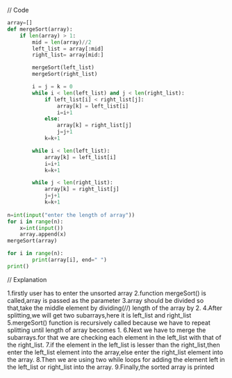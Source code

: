 // Code

```python
array=[]
def mergeSort(array):
    if len(array) > 1:
        mid = len(array)//2
        left_list = array[:mid]
        right_list= array[mid:]

        mergeSort(left_list)
        mergeSort(right_list)

        i = j = k = 0
        while i < len(left_list) and j < len(right_list):
            if left_list[i] < right_list[j]:
                array[k] = left_list[i]
                i=i+1
            else:
                array[k] = right_list[j]
                j=j+1
            k=k+1

        while i < len(left_list):
            array[k] = left_list[i]
            i=i+1
            k=k+1

        while j < len(right_list):
            array[k] = right_list[j]
            j=j+1
            k=k+1
    
n=int(input("enter the length of array"))
for i in range(n):
    x=int(input())
    array.append(x)
mergeSort(array)

for i in range(n):
        print(array[i], end=" ")
print()


```
// Explanation

1.firstly user has to enter the unsorted array
2.function mergeSort() is called,array is passed as the parameter 
3.array should be divided so that,take the middle element by dividing(//) length of the array by 2.
4.After splitting,we will get two subarrays,here it is left_list and right_list
5.mergeSort() function is recursively called because we have to repeat splitting until length of array becomes 1.
6.Next we have to merge the subarrays.for that we are checking each element in the left_list with that of the right_list.
7.if the element in the left_list is lesser than the right_list,then enter the left_list element into the array,else enter the right_list element into the array.
8.Then we are using two while loops for adding the element left in the left_list or right_list into the array.
9.Finally,the sorted array is printed
